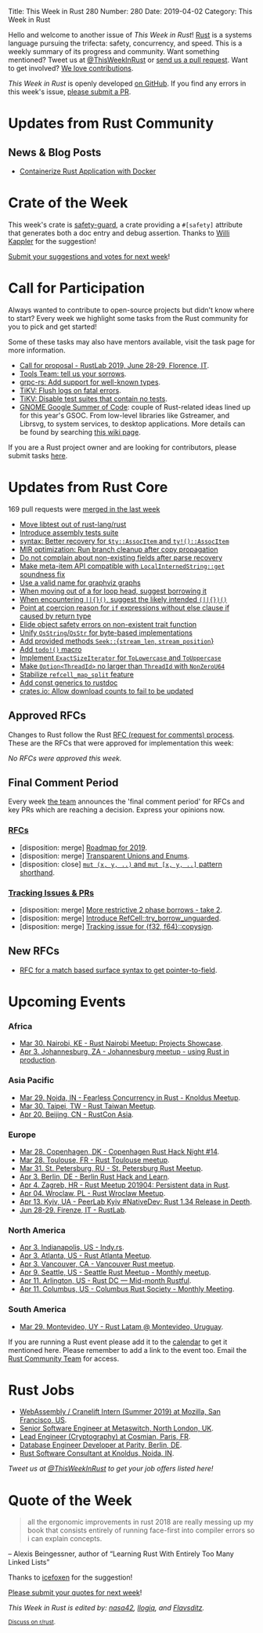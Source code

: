 Title: This Week in Rust 280
Number: 280
Date: 2019-04-02
Category: This Week in Rust

Hello and welcome to another issue of *This Week in Rust*!
[Rust](http://rust-lang.org) is a systems language pursuing the trifecta: safety, concurrency, and speed.
This is a weekly summary of its progress and community.
Want something mentioned? Tweet us at [@ThisWeekInRust](https://twitter.com/ThisWeekInRust) or [send us a pull request](https://github.com/cmr/this-week-in-rust).
Want to get involved? [We love contributions](https://github.com/rust-lang/rust/blob/master/CONTRIBUTING.md).

*This Week in Rust* is openly developed [on GitHub](https://github.com/cmr/this-week-in-rust).
If you find any errors in this week's issue, [please submit a PR](https://github.com/cmr/this-week-in-rust/pulls).

# Updates from Rust Community

## News & Blog Posts
* [Containerize Rust Application with Docker](https://blog.knoldus.com/containerize-rust-application-with-docker/)

# Crate of the Week

This week's crate is [safety-guard](https://gitlab.com/tdiekmann/safety-guard), a crate providing a `#[safety]` attribute that generates both a doc entry and debug assertion. Thanks to [Willi Kappler](https://users.rust-lang.org/t/crate-of-the-week/2704/506) for the suggestion!

[Submit your suggestions and votes for next week][submit_crate]!

[submit_crate]: https://users.rust-lang.org/t/crate-of-the-week/2704

# Call for Participation

Always wanted to contribute to open-source projects but didn't know where to start?
Every week we highlight some tasks from the Rust community for you to pick and get started!

Some of these tasks may also have mentors available, visit the task page for more information.

* [Call for proposal - RustLab 2019, June 28-29, Florence, IT](https://www.rustlab.it/page/1398227/call-for-proposal).
* [Tools Team: tell us your sorrows](https://internals.rust-lang.org/t/tools-team-tell-us-your-sorrows/9657).
* [grpc-rs: Add support for well-known types](https://github.com/pingcap/grpc-rs/issues/276).
* [TiKV: Flush logs on fatal errors](https://github.com/tikv/tikv/issues/4328).
* [TiKV: Disable test suites that contain no tests](https://github.com/tikv/tikv/issues/4391).
* [GNOME Google Summer of Code](https://twitter.com/sdroege_/status/1109135842793148419): couple of Rust-related ideas lined up for this year's GSOC. From low-level libraries like Gstreamer, and Librsvg, to system services, to desktop applications. More details can be found by searching [this wiki page](https://wiki.gnome.org/Outreach/SummerOfCode/2019/Ideas).

If you are a Rust project owner and are looking for contributors, please submit tasks [here][guidelines].

[guidelines]: https://users.rust-lang.org/t/twir-call-for-participation/4821

# Updates from Rust Core

169 pull requests were [merged in the last week][merged]

[merged]: https://github.com/search?q=is%3Apr+org%3Arust-lang+is%3Amerged+merged%3A2019-03-18..2019-03-25

* [Move libtest out of rust-lang/rust](https://github.com/rust-lang/rust/pull/57842)
* [Introduce assembly tests suite](https://github.com/rust-lang/rust/pull/58791)
* [syntax: Better recovery for `$ty::AssocItem` and `ty!()::AssocItem`](https://github.com/rust-lang/rust/pull/59058)
* [MIR optimization: Run branch cleanup after copy propagation](https://github.com/rust-lang/rust/pull/59290)
* [Do not complain about non-existing fields after parse recovery](https://github.com/rust-lang/rust/pull/59266)
* [Make meta-item API compatible with `LocalInternedString::get` soundness fix](https://github.com/rust-lang/rust/pull/59256)
* [Use a valid name for graphviz graphs](https://github.com/rust-lang/rust/pull/59251)
* [When moving out of a for loop head, suggest borrowing it](https://github.com/rust-lang/rust/pull/59195)
* [When encountering `||{}()`, suggest the likely intended `(||{})()`](https://github.com/rust-lang/rust/pull/59035)
* [Point at coercion reason for `if` expressions without else clause if caused by return type](https://github.com/rust-lang/rust/pull/58981)
* [Elide object safety errors on non-existent trait function](https://github.com/rust-lang/rust/pull/58929)
* [Unify `OsString`/`OsStr` for byte-based implementations](https://github.com/rust-lang/rust/pull/58953)
* [Add provided methods `Seek::`{`stream_len`, `stream_position`}](https://github.com/rust-lang/rust/pull/58422)
* [Add `todo!()` macro](https://github.com/rust-lang/rust/pull/56348)
* [Implement `ExactSizeIterator` for `ToLowercase` and `ToUppercase`](https://github.com/rust-lang/rust/pull/58778)
* [Make `Option<ThreadId>` no larger than `ThreadId` with `NonZeroU64`](https://github.com/rust-lang/rust/pull/59291)
* [Stabilize `refcell_map_split` feature](https://github.com/rust-lang/rust/pull/59280)
* [Add const generics to rustdoc](https://github.com/rust-lang/rust/pull/59170)
* [crates.io: Allow download counts to fail to be updated](https://github.com/rust-lang/crates.io/pull/1675)

## Approved RFCs

Changes to Rust follow the Rust [RFC (request for comments)
process](https://github.com/rust-lang/rfcs#rust-rfcs). These
are the RFCs that were approved for implementation this week:

*No RFCs were approved this week.*

## Final Comment Period

Every week [the team](https://www.rust-lang.org/team.html) announces the
'final comment period' for RFCs and key PRs which are reaching a
decision. Express your opinions now.

### [RFCs](https://github.com/rust-lang/rfcs/labels/final-comment-period)

* [disposition: merge] [Roadmap for 2019](https://github.com/rust-lang/rfcs/pull/2657).
* [disposition: merge] [Transparent Unions and Enums](https://github.com/rust-lang/rfcs/pull/2645).
* [disposition: close] [`mut (x, y, ..)` and `mut [x, y, ..]` pattern shorthand](https://github.com/rust-lang/rfcs/pull/2401).

### [Tracking Issues & PRs](https://github.com/rust-lang/rust/labels/final-comment-period)

* [disposition: merge] [More restrictive 2 phase borrows - take 2](https://github.com/rust-lang/rust/pull/58739).
* [disposition: merge] [Introduce RefCell::try_borrow_unguarded](https://github.com/rust-lang/rust/pull/59211).
* [disposition: merge] [Tracking issue for {f32, f64}::copysign](https://github.com/rust-lang/rust/issues/58046).

## New RFCs

* [RFC for a match based surface syntax to get pointer-to-field](https://github.com/rust-lang/rfcs/pull/2666).

# Upcoming Events

### Africa

* [Mar 30. Nairobi, KE - Rust Nairobi Meetup: Projects Showcase](https://www.meetup.com/Rust-Nairobi/events/259650701/).
* [Apr  3. Johannesburg, ZA - Johannesburg meetup - using Rust in production](https://www.meetup.com/Johannesburg-Rust-Meetup/events/gpxrtqyzgbfb/).

### Asia Pacific

* [Mar 29. Noida, IN - Fearless Concurrency in Rust - Knoldus Meetup](https://www.meetup.com/Reactive-Application-Programmers-in-Delhi-NCR/events/259722745/).
* [Mar 30. Taipei, TW - Rust Taiwan Meetup](https://www.facebook.com/events/431401857668601/).
* [Apr 20. Beijing, CN - RustCon Asia](https://rustcon.asia/).

### Europe

* [Mar 28. Copenhagen, DK - Copenhagen Rust Hack Night #14](https://cph.rs/).
* [Mar 28. Toulouse, FR - Rust Toulouse meetup](https://www.meetup.com/fr-FR/Toulouse-Rust-Meetup/events/259589986/).
* [Mar 31. St. Petersburg, RU - St. Petersburg Rust Meetup](https://www.meetup.com/spbrust/events/whmxrqyzfbpc).
* [Apr  3. Berlin, DE - Berlin Rust Hack and Learn](https://www.meetup.com/opentechschool-berlin/events/gkkttqyzgbfb/).
* [Apr  4. Zagreb, HR - Rust Meetup 201904: Persistent data in Rust](https://www.meetup.com/Zagreb-Rust-Meetup/events/259597646/).
* [Apr 04. Wroclaw, PL - Rust Wroclaw Meetup](https://www.meetup.com/Rust-Wroclaw/events/259511136/).
* [Apr 13. Kyiv, UA - PeerLab Kyiv #NativeDev: Rust 1.34 Release in Depth](https://www.meetup.com/PeerLab-Native-Developers/events/260050471/).
* [Jun 28-29. Firenze, IT - RustLab](https://www.rustlab.it/).

### North America

* [Apr  3. Indianapolis, US - Indy.rs](https://www.meetup.com/indyrs/events/246726699/).
* [Apr  3. Atlanta, US - Rust Atlanta Meetup](https://www.meetup.com/Rust-ATL/events/lgtvsqyzgbfb/).
* [Apr  3. Vancouver, CA - Vancouver Rust meetup](https://www.meetup.com/Vancouver-Rust/events/gqbksqyzgbfb/).
* [Apr  9. Seattle, US - Seattle Rust Meetup - Monthly meetup](https://www.meetup.com/Seattle-Rust-Meetup/events/nzfspqyzgbmb/).
* [Apr 11. Arlington, US - Rust DC — Mid-month Rustful](https://www.meetup.com/RustDC/events/259782531).
* [Apr 11. Columbus, US - Columbus Rust Society - Monthly Meeting](https://www.meetup.com/columbus-rs/events/dbcfrpyzgbpb/).

### South America

* [Mar 29. Montevideo, UY - Rust Latam @ Montevideo, Uruguay](https://rustlatam.org/).

If you are running a Rust event please add it to the [calendar] to get
it mentioned here. Please remember to add a link to the event too.
Email the [Rust Community Team][community] for access.

[calendar]: https://www.google.com/calendar/embed?src=apd9vmbc22egenmtu5l6c5jbfc%40group.calendar.google.com
[community]: mailto:community-team@rust-lang.org

# Rust Jobs

* [WebAssembly / Cranelift Intern (Summer 2019) at Mozilla, San Francisco, US](https://careers.mozilla.org/position/gh/1501382/).
* [Senior Software Engineer at Metaswitch, North London, UK](https://www.metaswitch.com/careers-blog/senior-software-engineer-enfield).
* [Lead Engineer (Cryptography) at Cosmian, Paris, FR](https://cosmian.com/wp-content/uploads/2019/03/Rust-CPP-lead-engineer.pdf).
* [Database Engineer Developer at Parity, Berlin, DE](https://www.parity.io/jobs/#berlin-database-engine-developer).
* [Rust Software Consultant at Knoldus, Noida, IN](https://www.knoldus.com/careers/rust-software-consultant.knol).

*Tweet us at [@ThisWeekInRust](https://twitter.com/ThisWeekInRust) to get your job offers listed here!*

# Quote of the Week

> all the ergonomic improvements in rust 2018 are really messing up my book that consists entirely of running face-first into compiler errors so i can explain concepts.

– Alexis Beingessner, author of “Learning Rust With Entirely Too Many Linked Lists”

Thanks to [icefoxen](https://users.rust-lang.org/t/twir-quote-of-the-week/328/631) for the suggestion!

[Please submit your quotes for next week](http://users.rust-lang.org/t/twir-quote-of-the-week/328)!

*This Week in Rust is edited by: [nasa42](https://github.com/nasa42), [llogiq](https://github.com/llogiq), and [Flavsditz](https://github.com/Flavsditz).*

<small>[Discuss on r/rust]().</small>
